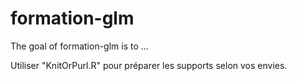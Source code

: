 # formation-glm

The goal of formation-glm is to ...

Utiliser "KnitOrPurl.R" pour préparer les supports selon vos envies.
